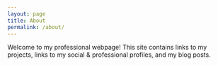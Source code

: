 ```yaml
---
layout: page
title: About
permalink: /about/
---
```


Welcome to my professional webpage! This site contains links to my projects, links to my social & professional profiles, and my blog posts.
